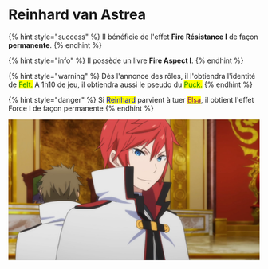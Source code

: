 # Reinhard van Astrea

{% hint style="success" %}
Il bénéficie de l'effet **Fire Résistance I** de façon **permanente**.&#x20;
{% endhint %}

{% hint style="info" %}
Il possède un livre **Fire Aspect I**.
{% endhint %}

{% hint style="warning" %}
Dès l'annonce des rôles, il l'obtiendra l'identité de [<mark style="color:green;">Felt.</mark>](felt.md) A 1h10 de jeu, il obtiendra aussi le pseudo du [<mark style="color:green;">Puck.</mark>](puck.md)
{% endhint %}

{% hint style="danger" %}
Si <mark style="color:blue;">Reinhard</mark> parvient à tuer [<mark style="color:purple;">Elsa</mark>](../duo/elsa.md), il obtient l'effet Force I de façon permanente&#x20;
{% endhint %}

![](<../../../.gitbook/assets/image (50).png>)
